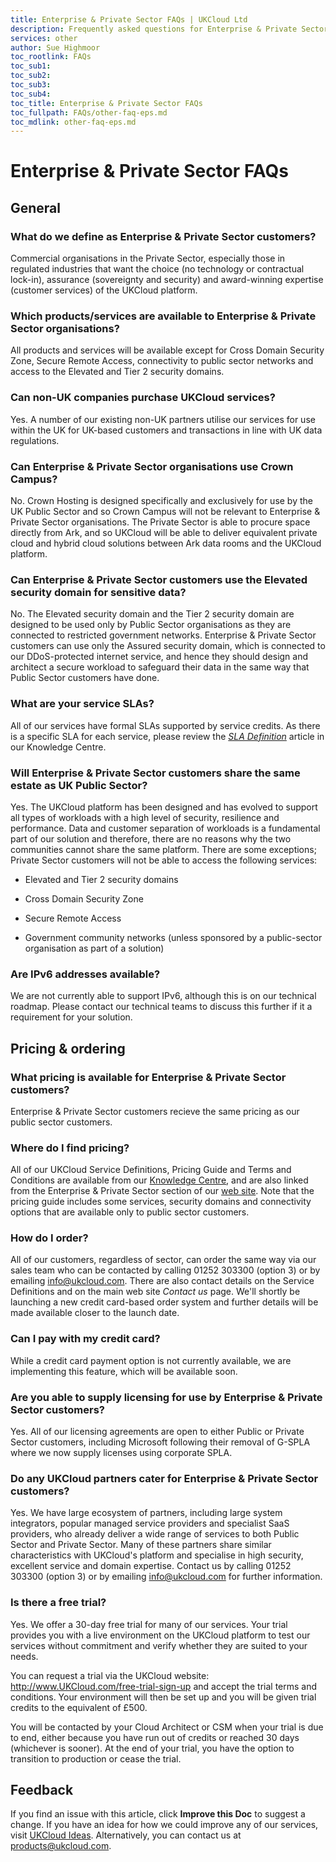 ```yaml
---
title: Enterprise & Private Sector FAQs | UKCloud Ltd
description: Frequently asked questions for Enterprise & Private Sector
services: other
author: Sue Highmoor
toc_rootlink: FAQs
toc_sub1: 
toc_sub2:
toc_sub3:
toc_sub4:
toc_title: Enterprise & Private Sector FAQs
toc_fullpath: FAQs/other-faq-eps.md
toc_mdlink: other-faq-eps.md
---
```


# Enterprise & Private Sector FAQs

## General

### What do we define as Enterprise & Private Sector customers?

Commercial organisations in the Private Sector, especially those in regulated industries that want the choice (no technology or contractual lock-in), assurance (sovereignty and security) and award-winning expertise (customer services) of the UKCloud platform.

### Which products/services are available to Enterprise & Private Sector organisations?

All products and services will be available except for Cross Domain Security Zone, Secure Remote Access, connectivity to public sector networks and access to the Elevated and Tier 2 security domains.

### Can non-UK companies purchase UKCloud services?

Yes. A number of our existing non-UK partners utilise our services for use within the UK for UK-based customers and transactions in line with UK data regulations.

### Can Enterprise & Private Sector organisations use Crown Campus?

No. Crown Hosting is designed specifically and exclusively for use by the UK Public Sector and so Crown Campus will not be relevant to Enterprise & Private Sector organisations. The Private Sector is able to procure space directly from Ark, and so UKCloud will be able to deliver equivalent private cloud and hybrid cloud solutions between Ark data rooms and the UKCloud platform.

### Can Enterprise & Private Sector customers use the Elevated security domain for sensitive data?

No. The Elevated security domain and the Tier 2 security domain are designed to be used only by Public Sector organisations as they are connected to restricted government networks. Enterprise & Private Sector customers can use only the Assured security domain, which is connected to our DDoS-protected internet service, and hence they should design and architect a secure workload to safeguard their data in the same way that Public Sector customers have done.

### What are your service SLAs?

All of our services have formal SLAs supported by service credits. As there is a specific SLA for each service, please review the [*SLA Definition*](https://docs.ukcloud.com/articles/other/other-ref-sla-definition.html) article in our Knowledge Centre.

### Will Enterprise & Private Sector customers share the same estate as UK Public Sector?

Yes. The UKCloud platform has been designed and has evolved to support all types of workloads with a high level of security, resilience and performance. Data and customer separation of workloads is a fundamental part of our solution and therefore, there are no reasons why the two communities cannot share the same platform. There are some exceptions; Private Sector customers will not be able to access the following services:

- Elevated and Tier 2 security domains

- Cross Domain Security Zone

- Secure Remote Access

- Government community networks (unless sponsored by a public-sector organisation as part of a solution)

### Are IPv6 addresses available?

We are not currently able to support IPv6, although this is on our technical roadmap. Please contact our technical teams to discuss this further if it a requirement for your solution.

## Pricing & ordering

### What pricing is available for Enterprise & Private Sector customers?

Enterprise & Private Sector customers recieve the same pricing as our public sector customers.

### Where do I find pricing?

All of our UKCloud Service Definitions, Pricing Guide and Terms and Conditions are available from our [Knowledge Centre](https://docs.ukcloud.com/articles/other/other-ref-service-definitions.html), and are also linked from the Enterprise & Private Sector section of our [web site](https://ukcloud.com/sectors/enterprise-private-sector/). Note that the pricing guide includes some services, security domains and connectivity options that are available only to public sector customers.

### How do I order?

All of our customers, regardless of sector, can order the same way via our sales team who can be contacted by calling 01252 303300 (option 3) or by emailing <info@ukcloud.com>. There are also contact details on the Service Definitions and on the main web site *Contact us* page. We'll shortly be launching a new credit card-based order system and further details will be made available closer to the launch date.

### Can I pay with my credit card?

While a credit card payment option is not currently available, we are implementing this feature, which will be available soon.

### Are you able to supply licensing for use by Enterprise & Private Sector customers?

Yes. All of our licensing agreements are open to either Public or Private Sector customers, including Microsoft following their removal of G-SPLA where we now supply licenses using corporate SPLA.

### Do any UKCloud partners cater for Enterprise & Private Sector customers?

Yes. We have large ecosystem of partners, including large system integrators, popular managed service providers and specialist SaaS providers, who already deliver a wide range of services to both Public Sector and Private Sector.  Many of these partners share similar characteristics with UKCloud's platform and specialise in high security, excellent service and domain expertise. Contact us by calling 01252 303300 (option 3) or by emailing <info@ukcloud.com> for further information.

### Is there a free trial?

Yes. We offer a 30-day free trial for many of our services. Your trial provides you with a live environment on the UKCloud platform to test our services without commitment and verify whether they are suited to your needs.

You can request a trial via the UKCloud website: http://www.UKCloud.com/free-trial-sign-up and accept the trial terms and conditions. Your environment will then be set up and you will be given trial credits to the equivalent of £500.

You will be contacted by your Cloud Architect or CSM when your trial is due to end, either because you have run out of credits or reached 30 days (whichever is sooner). At the end of your trial, you have the option to transition to production or cease the trial.

## Feedback

If you find an issue with this article, click **Improve this Doc** to suggest a change. If you have an idea for how we could improve any of our services, visit [UKCloud Ideas](https://ideas.ukcloud.com). Alternatively, you can contact us at <products@ukcloud.com>.
